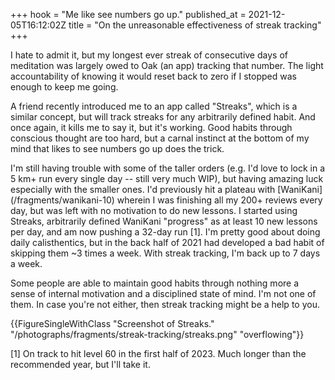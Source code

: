+++
hook = "Me like see numbers go up."
published_at = 2021-12-05T16:12:02Z
title = "On the unreasonable effectiveness of streak tracking"
+++

I hate to admit it, but my longest ever streak of consecutive days of meditation was largely owed to Oak (an app) tracking that number. The light accountability of knowing it would reset back to zero if I stopped was enough to keep me going.

A friend recently introduced me to an app called "Streaks", which is a similar concept, but will track streaks for any arbitrarily defined habit. And once again, it kills me to say it, but it's working. Good habits through conscious thought are too hard, but a carnal instinct at the bottom of my mind that likes to see numbers go up does the trick.

I'm still having trouble with some of the taller orders (e.g. I'd love to lock in a 5 km+ run every single day -- still very much WIP), but having amazing luck especially with the smaller ones. I'd previously hit a plateau with [WaniKani] (/fragments/wanikani-10) wherein I was finishing all my 200+ reviews every day, but was left with no motivation to do new lessons. I started using Streaks, arbitrarily defined WaniKani "progress" as at least 10 new lessons per day, and am now pushing a 32-day run [1]. I'm pretty good about doing daily calisthentics, but in the back half of 2021 had developed a bad habit of skipping them ~3 times a week. With streak tracking, I'm back up to 7 days a week.

Some people are able to maintain good habits through nothing more a sense of internal motivation and a disciplined state of mind. I'm not one of them. In case you're not either, then streak tracking might be a help to you.

{{FigureSingleWithClass "Screenshot of Streaks." "/photographs/fragments/streak-tracking/streaks.png" "overflowing"}}

[1] On track to hit level 60 in the first half of 2023. Much longer than the recommended year, but I'll take it.